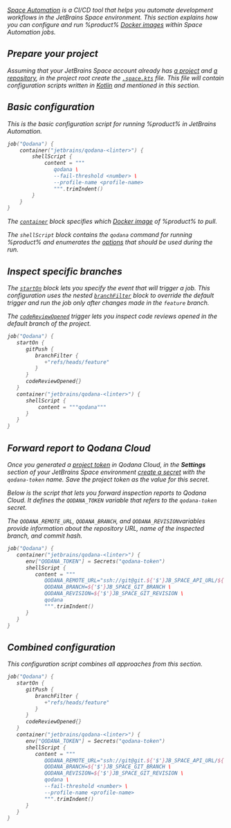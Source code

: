 [//]: # (title: Space Automation)

<var name="Space-cr-project" value="www.jetbrains.com/help/space/create-a-project.html"/>
<var name="Space-repo" value="www.jetbrains.com/help/space/repositories.html"/>
<var name="Space-config" value="www.jetbrains.com/help/space/automation-getting-started.html"/>
<var name="Space-secret" value="www.jetbrains.com/help/space/secrets-and-parameters.html#creating-secrets-and-parameters"/>
<var name="Space-starton" value="www.jetbrains.com/help/space/run-a-job-on-event-trigger.html#set-job-triggers"/>
<var name="Space-filter" value="www.jetbrains.com/help/space/run-a-job-on-event-trigger.html#filter-by-branch"/>
<var name="Space-creview" value="https://www.jetbrains.com/help/space/automation-dsl.html#codereviewopened"/>

[Space Automation](https://www.jetbrains.com/help/space/automation-concepts.html) is a CI/CD tool that helps you automate 
development workflows in the JetBrains Space environment. This section explains how you can configure and run %product% 
[Docker images](docker-images.md) within Space Automation jobs.

## Prepare your project

Assuming that your JetBrains Space account already has [a project](https://%Space-cr-project%) and 
[a repository](https://%Space-repo%), in the project root create the [`.space.kts`](https://%Space-config%) file. This 
file will contain configuration scripts written in [Kotlin](https://kotlinlang.org/) and mentioned in this section.

## Basic configuration

This is the basic configuration script for running %product% in JetBrains Automation. 

```kotlin
job("Qodana") {
    container("jetbrains/qodana-<linter>") {
        shellScript {
            content = """
               qodana \
               --fail-threshold <number> \ 
               --profile-name <profile-name>
               """.trimIndent()
        }
    }
}
```

The [`container`](https://www.jetbrains.com/help/space/run-a-step-in-a-container.html) block specifies which 
[Docker image](docker-images.md) of %product% to pull.  

The `shellScript` block contains the `qodana` command for running %product% and enumerates the 
[options](docker-image-configuration.xml) that should be used during the run. 

## Inspect specific branches

The [`startOn`](https://%Space-starton%) block lets you specify the event that will trigger a job. This configuration 
uses the nested [`branchFilter`](https://%Space-filter%) block to override the default trigger and run the job only
after changes made in the `feature` branch. 

The [`codeReviewOpened`](https://%Space-creview%) trigger lets you inspect code reviews opened in the default branch of 
the project.

```kotlin
job("Qodana") {
   startOn {
      gitPush {
         branchFilter {
            +"refs/heads/feature"
         }
      }
      codeReviewOpened{}
   }
   container("jetbrains/qodana-<linter>") {
      shellScript {
          content = """qodana"""
      }
   }
}
```

## Forward report to Qodana Cloud

Once you generated a [project token](cloud-projects.xml) in Qodana Cloud, in the **Settings** section of your JetBrains 
Space environment [create a secret](https://%Space-secret%) with the `qodana-token` name. Save the project token as the 
value for this secret.

Below is the script that lets you forward inspection reports to Qodana Cloud. It defines the `QODANA_TOKEN` 
variable that refers to the `qodana-token` secret. 

The `QODANA_REMOTE_URL`, `QODANA_BRANCH`, and `QODANA_REVISION`variables provide information about the repository URL, 
name of the inspected branch, and commit hash. 

```kotlin
job("Qodana") {
   container("jetbrains/qodana-<linter>") {
      env["QODANA_TOKEN"] = Secrets("qodana-token")
      shellScript {
         content = """
            QODANA_REMOTE_URL="ssh://git@git.${'$'}JB_SPACE_API_URL/${'$'}JB_SPACE_PROJECT_KEY/${'$'}JB_SPACE_GIT_REPOSITORY_NAME.git" \
            QODANA_BRANCH=${'$'}JB_SPACE_GIT_BRANCH \
            QODANA_REVISION=${'$'}JB_SPACE_GIT_REVISION \
            qodana
            """.trimIndent()
      }
   }
}
```

## Combined configuration

This configuration script combines all approaches from this section.

```kotlin
job("Qodana") {
   startOn {
      gitPush {
         branchFilter {
            +"refs/heads/feature"
         }
      }
      codeReviewOpened{} 
   }
   container("jetbrains/qodana-<linter>") {
      env["QODANA_TOKEN"] = Secrets("qodana-token")
      shellScript {
         content = """
            QODANA_REMOTE_URL="ssh://git@git.${'$'}JB_SPACE_API_URL/${'$'}JB_SPACE_PROJECT_KEY/${'$'}JB_SPACE_GIT_REPOSITORY_NAME.git" \
            QODANA_BRANCH=${'$'}JB_SPACE_GIT_BRANCH \
            QODANA_REVISION=${'$'}JB_SPACE_GIT_REVISION \
            qodana \
            --fail-threshold <number> \ 
            --profile-name <profile-name>
            """.trimIndent()
      }
   }
}
```